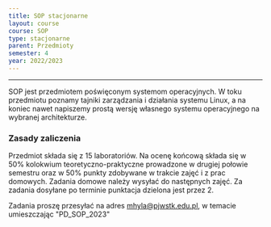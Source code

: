 ```yaml
---
title: SOP stacjonarne
layout: course
course: SOP
type: stacjonarne
parent: Przedmioty
semester: 4
year: 2022/2023
---
```

---
SOP jest przedmiotem poświęconym systemom operacyjnych. W toku przedmiotu poznamy tajniki zarządzania i działania systemu Linux, a na koniec nawet napiszemy prostą wersję własnego systemu operacyjnego na wybranej architekturze. 

### Zasady zaliczenia
Przedmiot składa się z 15 laboratoriów. Na ocenę końcową składa się w 50% kolokwium teoretyczno-praktyczne prowadzone w drugiej połowie semestru oraz w 50% punkty zdobywane w trakcie zajęć i z prac domowych. Zadania domowe należy wysyłać do następnych zajęć. Za zadania dosyłane po terminie punktacja dzielona jest przez 2. 

Zadania proszę przesyłać na adres mhyla@pjwstk.edu.pl, w temacie umieszczając "PD_SOP_2023"

